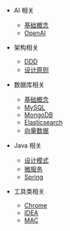 - AI 相关
    - [基础概念](docs/ai/base.md)
    - [OpenAI](docs/ai/openai.md)

- 架构相关
  - [DDD](docs/architecture/ddd.md)
  - [设计原则](docs/architecture/design-principle.md)

- 数据库相关
  - [基础概念](docs/db/base.md)
  - [MySQL](docs/db/mysql.md)
  - [MongoDB](docs/db/mongodb.md)
  - [Elasticsearch](docs/db/elasticsearch.md)
  - [向量数据](docs/db/vector.md)

- Java 相关
  - [设计模式](docs/java/design-pattern.md)
  - [微服务](docs/java/microservice.md)
  - [Spring](docs/java/spring.md)

- 工具类相关
  - [Chrome](docs/tool/chrome.md)
  - [IDEA](docs/tool/idea.md)
  - [MAC](docs/tool/mac.md)
